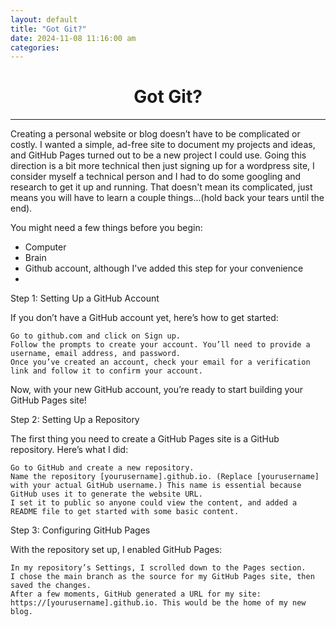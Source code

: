 ```yaml
---
layout: default
title: "Got Git?"
date: 2024-11-08 11:16:00 am
categories:
---
```


# <center> Got Git? </center>  
---  


Creating a personal website or blog doesn’t have to be complicated or costly. I wanted a simple, ad-free site to document my projects and ideas, and GitHub Pages turned out to be a new project I could use. Going this direction is a bit more technical then just signing up for a wordpress site, I consider myself a technical person and I had to do some googling and research to get it up and running. That doesn't mean its complicated, just means you will have to learn a couple things...(hold back your tears until the end).   

You might need a few things before you begin:  
- Computer
- Brain
- Github account, although I've added this step for your convenience 
- 


Step 1: Setting Up a GitHub Account  

If you don’t have a GitHub account yet, here’s how to get started:  

    Go to github.com and click on Sign up.
    Follow the prompts to create your account. You’ll need to provide a username, email address, and password.
    Once you’ve created an account, check your email for a verification link and follow it to confirm your account.

Now, with your new GitHub account, you’re ready to start building your GitHub Pages site!  


Step 2: Setting Up a Repository  

The first thing you need to create a GitHub Pages site is a GitHub repository. Here’s what I did:  

    Go to GitHub and create a new repository.  
    Name the repository [yourusername].github.io. (Replace [yourusername] with your actual GitHub username.) This name is essential because GitHub uses it to generate the website URL.
    I set it to public so anyone could view the content, and added a README file to get started with some basic content.  

Step 3: Configuring GitHub Pages  

With the repository set up, I enabled GitHub Pages:  

    In my repository’s Settings, I scrolled down to the Pages section.  
    I chose the main branch as the source for my GitHub Pages site, then saved the changes.  
    After a few moments, GitHub generated a URL for my site: https://[yourusername].github.io. This would be the home of my new blog.  
